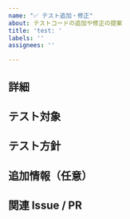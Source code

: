 ```yaml
---
name: "✅ テスト追加・修正"
about: テストコードの追加や修正の提案
title: 'test: '
labels: ''
assignees: ''

---
```


## 詳細
<!-- テスト内容や背景などを詳しく記載します -->

## テスト対象
<!-- テスト対象の機能やコンポーネント -->

## テスト方針
<!-- どのようなテスト方法を用いるか -->

## 追加情報（任意）
<!-- 参考資料など -->

## 関連 Issue / PR
<!-- Closes #123 のように番号を記載 -->
